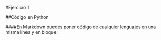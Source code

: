 #Ejercicio 1

##Código en Python

####En Markdown puedes poner código de cualquier lenguajes en una misma línea y en bloque:
